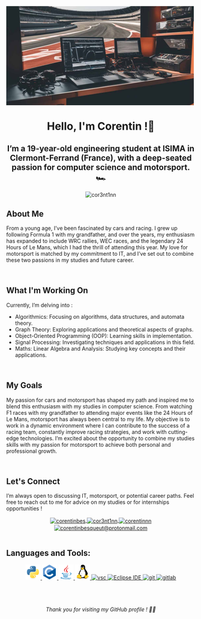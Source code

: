 <div style="display:flex; justify-content:center; width:500px; ">
  <img src="./banniere2.jpg" alt="Banner" width:500px>
</div>



<h1 align="center">Hello, I'm Corentin !👋</h1>
<h2 align="center">I’m a 19-year-old engineering student at ISIMA in Clermont-Ferrand (France), with a deep-seated passion for computer science and motorsport. 🏎️</h2>

<p align="center"> 
  <img src="https://komarev.com/ghpvc/?username=cor3nt1nn&label=Profile%20Views&color=001eff&style=flat" alt="cor3nt1nn" /> 
</p>

  <h2 align="left">About Me</h2>
    <p>
      From a young age, I’ve been fascinated by cars and racing. I grew up following Formula 1 with my grandfather, and over the years, my enthusiasm has expanded to include WRC rallies, WEC races, and the legendary 24 Hours       of Le Mans, which I had the thrill of attending this year. My love for motorsport is matched by my commitment to IT, and I’ve set out to combine these two passions in my studies and future career.
    </p>
<br>  
  <h2 align="left">What I'm Working On</h2>
    <p>
      Currently, I’m delving into :
     <ul>
      <li>
        Algorithmics: Focusing on algorithms, data structures, and automata theory.
      </li>
      <li>
        Graph Theory: Exploring applications and theoretical aspects of graphs.
      </li>
      <li>
        Object-Oriented Programming (OOP): Learning skills in implementation.
      </li>
      <li>
        Signal Processing: Investigating techniques and applications in this field.
      </li>
      <li>
        Maths: Linear Algebra and Analysis: Studying key concepts and their applications.
      </li>
     </ul>
    </p>
<br>
  <h2 align="left">My Goals</h2>
  <p>
        My passion for cars and motorsport has shaped my path and inspired me to blend this enthusiasm with my studies in computer science. From watching F1 races with my grandfather to attending major events like the 24 Hours of Le Mans, motorsport has always been central to my life. My objective is to work in a dynamic environment where I can contribute to the success of a racing team, constantly improve racing strategies, and work with cutting-edge technologies. I’m excited about the opportunity to combine my studies skills with my passion for motorsport to achieve both personal and professional growth.
  </p>
  
<br>
  <h2 align="left">Let's Connect</h2>
    <p>I’m always open to discussing IT, motorsport, or potential career paths. Feel free to reach out to me for advice on my studies or for internships opportunities !</p>
    <div align="center">
      <a href="https://linkedin.com/in/corentinbes" target="_blank">
        <img align="center" src="https://raw.githubusercontent.com/rahuldkjain/github-profile-readme-generator/master/src/images/icons/Social/linked-in-alt.svg" alt="corentinbes" height="30" width="40" />
      </a>
      <a href="https://instagram.com/cor3nt1nn" target="_blank">
        <img align="center" src="https://raw.githubusercontent.com/rahuldkjain/github-profile-readme-generator/master/src/images/icons/Social/instagram.svg" alt="cor3nt1nn" height="30" width="40" />
      </a>
      <a href="https://discordapp.com/users/474654075020115979" target="_blank">
        <img align="center" src="https://raw.githubusercontent.com/rahuldkjain/github-profile-readme-generator/master/src/images/icons/Social/discord.svg" alt="corentinnn" height="30" width="40" />
      </a>
      <a href="corentinbesqueut@protonmail.com" target="_blank">
        <img align="center" src="https://www.vectorlogo.zone/logos/gmail/gmail-icon.svg" alt="corentinbesqueut@protonmail.com" height="30" width="40" />
      </a>
    </div>
<br>
  <h2>Languages and Tools:</h2>
    <div align="center">
      <a href="https://www.python.org" target="_blank" rel="noreferrer"> 
        <img src="https://raw.githubusercontent.com/devicons/devicon/master/icons/python/python-original.svg" alt="python" width="40" height="40"/> 
      </a>
      <a href="https://www.cprogramming.com/" target="_blank" rel="noreferrer"> 
        <img src="https://raw.githubusercontent.com/devicons/devicon/master/icons/c/c-original.svg" alt="c" width="40" height="40"/> 
      </a> 
      <a href="https://www.java.com" target="_blank" rel="noreferrer"> 
        <img src="https://raw.githubusercontent.com/devicons/devicon/master/icons/java/java-original.svg" alt="java" width="40" height="40"/> 
      </a> 
      <a href="https://www.linux.org/" target="_blank" rel="noreferrer"> 
        <img src="https://raw.githubusercontent.com/devicons/devicon/master/icons/linux/linux-original.svg" alt="linux" width="40" height="40"/> 
      </a>
      <a href="https://code.visualstudio.com/" target="_blank" rel="noreferrer"> 
        <img src="https://commons.wikimedia.org/wiki/File:Visual_Studio_Code_1.35_icon.svg" alt="vsc" width="40" height="40"/> 
      </a>
      <a href="https://eclipseide.org/" target="_blank" rel="noreferrer"> 
        <img src="https://upload.wikimedia.org/wikipedia/commons/c/cf/Eclipse-SVG.svg" alt="Eclipse IDE" width="40" height="40"/> 
      </a>
      <a href="https://git-scm.com/" target="_blank" rel="noreferrer"> 
        <img src="https://www.vectorlogo.zone/logos/git-scm/git-scm-icon.svg" alt="git" width="40" height="40"/> 
      </a>
      <a href="https://gitlab.com/" target="_blank" rel="noreferrer"> 
        <img src="https://www.vectorlogo.zone/logos/gitlab/gitlab-icon.svg" alt="gitlab" width="40" height="40"/> 
      </a>
   </div>
<br>
<br>
<br>
<br>
<div align="center">
<i>Thank you for visiting my GitHub profile ! 🚗💨</i>
</div>
</body>
